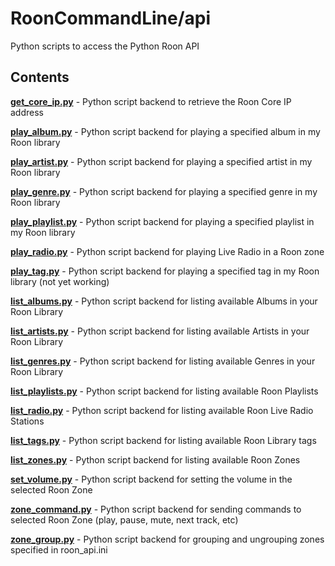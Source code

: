# RoonCommandLine/api

Python scripts to access the Python Roon API

## Contents

[**get_core_ip.py**](get_core_ip.py) - Python script backend to retrieve the Roon Core IP address

[**play_album.py**](play_album.py) - Python script backend for playing a specified album in my Roon library

[**play_artist.py**](play_artist.py) - Python script backend for playing a specified artist in my Roon library

[**play_genre.py**](play_genre.py) - Python script backend for playing a specified genre in my Roon library

[**play_playlist.py**](play_playlist.py) - Python script backend for playing a specified playlist in my Roon library

[**play_radio.py**](play_radio.py) - Python script backend for playing Live Radio in a Roon zone

[**play_tag.py**](play_tag.py) - Python script backend for playing a specified tag in my Roon library (not yet working)

[**list_albums.py**](list_albums.py) - Python script backend for listing available Albums in your Roon Library

[**list_artists.py**](list_artists.py) - Python script backend for listing available Artists in your Roon Library

[**list_genres.py**](list_genres.py) - Python script backend for listing available Genres in your Roon Library

[**list_playlists.py**](list_playlists.py) - Python script backend for listing available Roon Playlists

[**list_radio.py**](list_radio.py) - Python script backend for listing available Roon Live Radio Stations

[**list_tags.py**](list_tags.py) - Python script backend for listing available Roon Library tags

[**list_zones.py**](list_zones.py) - Python script backend for listing available Roon Zones

[**set_volume.py**](set_volume.py) - Python script backend for setting the volume in the selected Roon Zone

[**zone_command.py**](zone_command.py) - Python script backend for sending commands to selected Roon Zone (play, pause, mute, next track, etc)

[**zone_group.py**](zone_group.py) - Python script backend for grouping and ungrouping zones specified in roon_api.ini
